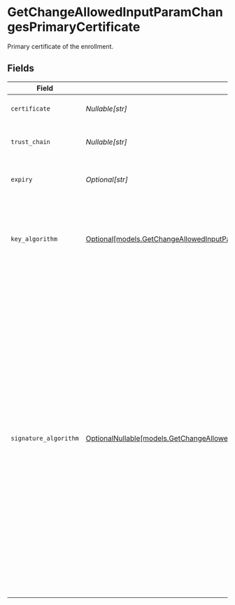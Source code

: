 # GetChangeAllowedInputParamChangesPrimaryCertificate

Primary certificate of the enrollment.


## Fields

| Field                                                                                                                                                                                                                                                                                                                                           | Type                                                                                                                                                                                                                                                                                                                                            | Required                                                                                                                                                                                                                                                                                                                                        | Description                                                                                                                                                                                                                                                                                                                                     |
| ----------------------------------------------------------------------------------------------------------------------------------------------------------------------------------------------------------------------------------------------------------------------------------------------------------------------------------------------- | ----------------------------------------------------------------------------------------------------------------------------------------------------------------------------------------------------------------------------------------------------------------------------------------------------------------------------------------------- | ----------------------------------------------------------------------------------------------------------------------------------------------------------------------------------------------------------------------------------------------------------------------------------------------------------------------------------------------- | ----------------------------------------------------------------------------------------------------------------------------------------------------------------------------------------------------------------------------------------------------------------------------------------------------------------------------------------------- |
| `certificate`                                                                                                                                                                                                                                                                                                                                   | *Nullable[str]*                                                                                                                                                                                                                                                                                                                                 | :heavy_check_mark:                                                                                                                                                                                                                                                                                                                              | The certificate text.                                                                                                                                                                                                                                                                                                                           |
| `trust_chain`                                                                                                                                                                                                                                                                                                                                   | *Nullable[str]*                                                                                                                                                                                                                                                                                                                                 | :heavy_check_mark:                                                                                                                                                                                                                                                                                                                              | The trust chain for the certificate.                                                                                                                                                                                                                                                                                                            |
| `expiry`                                                                                                                                                                                                                                                                                                                                        | *Optional[str]*                                                                                                                                                                                                                                                                                                                                 | :heavy_minus_sign:                                                                                                                                                                                                                                                                                                                              | The expiration date for the certificate.                                                                                                                                                                                                                                                                                                        |
| `key_algorithm`                                                                                                                                                                                                                                                                                                                                 | [Optional[models.GetChangeAllowedInputParamChangesResponse200KeyAlgorithm]](../models/getchangeallowedinputparamchangesresponse200keyalgorithm.md)                                                                                                                                                                                              | :heavy_minus_sign:                                                                                                                                                                                                                                                                                                                              | The key algorithm for the multi-stacked certificate. This is either `ECDSA` or `RSA`.                                                                                                                                                                                                                                                           |
| `signature_algorithm`                                                                                                                                                                                                                                                                                                                           | [OptionalNullable[models.GetChangeAllowedInputParamChangesResponse200ApplicationVndAkamaiCpsDeploymentV8PlusJSONResponseBodySignatureAlgorithm]](../models/getchangeallowedinputparamchangesresponse200applicationvndakamaicpsdeploymentv8plusjsonresponsebodysignaturealgorithm.md)                                                            | :heavy_minus_sign:                                                                                                                                                                                                                                                                                                                              | Identifies the SHA (Secure Hash Algorithm) function. The NSA (National Security Agency) designed this function to produce a hash of certificate contents, which is used in a digital signature. This is either `SHA-1` for a 160-bit (20-byte) hash or `SHA-256` for a 256-bit (32-byte) hash. To ensure a secure hash function, use `SHA-256`. |